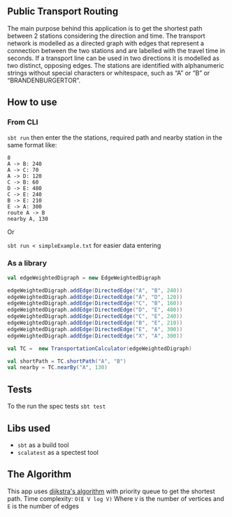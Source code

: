 ## Public Transport Routing

The main purpose behind this application is to get the shortest path between 2 stations considering the direction and time.
The transport network is modelled as a directed graph with edges that represent a connection between
the two stations and are labelled with the travel time in seconds. If a transport line can be used in two
directions it is modelled as two distinct, opposing edges. The stations are identified with alphanumeric strings without
 special characters or whitespace, such as “A” or “B” or “BRANDENBURGERTOR”.

## How to use

### From CLI

`sbt run`
then enter the the stations, required path and nearby station in the same format like:
```
8
A -> B: 240
A -> C: 70
A -> D: 120
C -> B: 60
D -> E: 480
C -> E: 240
B -> E: 210
E -> A: 300
route A -> B
nearby A, 130
```

Or

`sbt run < simpleExample.txt` for easier data entering

### As a library

```scala
val edgeWeightedDigraph = new EdgeWeightedDigraph

edgeWeightedDigraph.addEdge(DirectedEdge("A", "B", 240))
edgeWeightedDigraph.addEdge(DirectedEdge("A", "D", 120))
edgeWeightedDigraph.addEdge(DirectedEdge("C", "B", 160))
edgeWeightedDigraph.addEdge(DirectedEdge("D", "E", 480))
edgeWeightedDigraph.addEdge(DirectedEdge("C", "E", 240))
edgeWeightedDigraph.addEdge(DirectedEdge("B", "E", 210))
edgeWeightedDigraph.addEdge(DirectedEdge("E", "A", 300))
edgeWeightedDigraph.addEdge(DirectedEdge("X", "A", 300))

val TC =  new TransportationCalculator(edgeWeightedDigraph)

val shortPath = TC.shortPath("A", "B") 
val nearby = TC.nearBy("A", 130) 
```

## Tests

To the run the spec tests
 `sbt test`

## Libs used

 - `sbt` as a build tool
 - `scalatest` as a spectest tool

## The Algorithm

This app uses [dijkstra's algorithm](https://en.wikipedia.org/wiki/Dijkstra%27s_algorithm) with priority queue to get the shortest path. 
Time complexity: `O(E V log V)` Where `V` is the number of vertices and `E` is the number of edges
